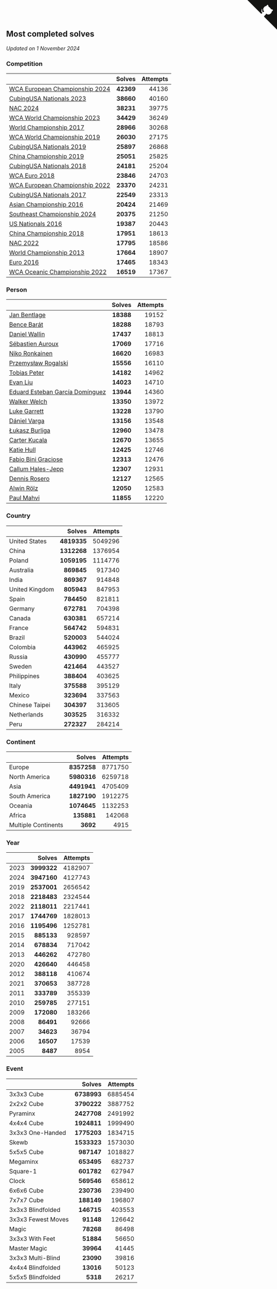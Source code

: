 ## Most completed solves

*Updated on  1 November 2024*


### Competition

|  | Solves | Attempts |
| :--- | ---: | ---: |
| [WCA European Championship 2024](https://www.worldcubeassociation.org/competitions/Euro2024) | **42369** | 44136 |
| [CubingUSA Nationals 2023](https://www.worldcubeassociation.org/competitions/CubingUSANationals2023) | **38660** | 40160 |
| [NAC 2024](https://www.worldcubeassociation.org/competitions/NAC2024) | **38231** | 39775 |
| [WCA World Championship 2023](https://www.worldcubeassociation.org/competitions/WC2023) | **34429** | 36249 |
| [World Championship 2017](https://www.worldcubeassociation.org/competitions/WC2017) | **28966** | 30268 |
| [WCA World Championship 2019](https://www.worldcubeassociation.org/competitions/WC2019) | **26030** | 27175 |
| [CubingUSA Nationals 2019](https://www.worldcubeassociation.org/competitions/CubingUSANationals2019) | **25897** | 26868 |
| [China Championship 2019](https://www.worldcubeassociation.org/competitions/ChinaChampionship2019) | **25051** | 25825 |
| [CubingUSA Nationals 2018](https://www.worldcubeassociation.org/competitions/CubingUSANationals2018) | **24181** | 25204 |
| [WCA Euro 2018](https://www.worldcubeassociation.org/competitions/Euro2018) | **23846** | 24703 |
| [WCA European Championship 2022](https://www.worldcubeassociation.org/competitions/Euro2022) | **23370** | 24231 |
| [CubingUSA Nationals 2017](https://www.worldcubeassociation.org/competitions/CubingUSANationals2017) | **22549** | 23313 |
| [Asian Championship 2016](https://www.worldcubeassociation.org/competitions/AsianChampionship2016) | **20424** | 21469 |
| [Southeast Championship 2024](https://www.worldcubeassociation.org/competitions/SoutheastChampionship2024) | **20375** | 21250 |
| [US Nationals 2016](https://www.worldcubeassociation.org/competitions/USNationals2016) | **19387** | 20443 |
| [China Championship 2018](https://www.worldcubeassociation.org/competitions/ChinaChampionship2018) | **17951** | 18613 |
| [NAC 2022](https://www.worldcubeassociation.org/competitions/NAC2022) | **17795** | 18586 |
| [World Championship 2013](https://www.worldcubeassociation.org/competitions/WC2013) | **17664** | 18907 |
| [Euro 2016](https://www.worldcubeassociation.org/competitions/Euro2016) | **17465** | 18343 |
| [WCA Oceanic Championship 2022](https://www.worldcubeassociation.org/competitions/OC2022) | **16519** | 17367 |

### Person

|  | Solves | Attempts |
| :--- | ---: | ---: |
| [Jan Bentlage](https://www.worldcubeassociation.org/persons/2010BENT01) | **18388** | 19152 |
| [Bence Barát](https://www.worldcubeassociation.org/persons/2008BARA01) | **18288** | 18793 |
| [Daniel Wallin](https://www.worldcubeassociation.org/persons/2013WALL03) | **17437** | 18813 |
| [Sébastien Auroux](https://www.worldcubeassociation.org/persons/2008AURO01) | **17069** | 17716 |
| [Niko Ronkainen](https://www.worldcubeassociation.org/persons/2010RONK01) | **16620** | 16983 |
| [Przemysław Rogalski](https://www.worldcubeassociation.org/persons/2013ROGA02) | **15556** | 16110 |
| [Tobias Peter](https://www.worldcubeassociation.org/persons/2014PETE03) | **14182** | 14962 |
| [Evan Liu](https://www.worldcubeassociation.org/persons/2009LIUE01) | **14023** | 14710 |
| [Eduard Esteban García Domínguez](https://www.worldcubeassociation.org/persons/2011EDUA01) | **13944** | 14360 |
| [Walker Welch](https://www.worldcubeassociation.org/persons/2011WELC01) | **13350** | 13972 |
| [Luke Garrett](https://www.worldcubeassociation.org/persons/2017GARR05) | **13228** | 13790 |
| [Dániel Varga](https://www.worldcubeassociation.org/persons/2008VARG01) | **13156** | 13548 |
| [Łukasz Burliga](https://www.worldcubeassociation.org/persons/2013BURL01) | **12960** | 13478 |
| [Carter Kucala](https://www.worldcubeassociation.org/persons/2015KUCA01) | **12670** | 13655 |
| [Katie Hull](https://www.worldcubeassociation.org/persons/2010HULL01) | **12425** | 12746 |
| [Fabio Bini Graciose](https://www.worldcubeassociation.org/persons/2010GRAC02) | **12313** | 12476 |
| [Callum Hales-Jepp](https://www.worldcubeassociation.org/persons/2012HALE01) | **12307** | 12931 |
| [Dennis Rosero](https://www.worldcubeassociation.org/persons/2010ROSE03) | **12127** | 12565 |
| [Alwin Rölz](https://www.worldcubeassociation.org/persons/2016ROLZ01) | **12050** | 12583 |
| [Paul Mahvi](https://www.worldcubeassociation.org/persons/2012MAHV01) | **11855** | 12220 |

### Country

|  | Solves | Attempts |
| :--- | ---: | ---: |
| United States | **4819335** | 5049296 |
| China | **1312268** | 1376954 |
| Poland | **1059195** | 1114776 |
| Australia | **869845** | 917340 |
| India | **869367** | 914848 |
| United Kingdom | **805943** | 847953 |
| Spain | **784450** | 821811 |
| Germany | **672781** | 704398 |
| Canada | **630381** | 657214 |
| France | **564742** | 594831 |
| Brazil | **520003** | 544024 |
| Colombia | **443962** | 465925 |
| Russia | **430990** | 455777 |
| Sweden | **421464** | 443527 |
| Philippines | **388404** | 403625 |
| Italy | **375588** | 395129 |
| Mexico | **323694** | 337563 |
| Chinese Taipei | **304397** | 313605 |
| Netherlands | **303525** | 316332 |
| Peru | **272327** | 284214 |

### Continent

|  | Solves | Attempts |
| :--- | ---: | ---: |
| Europe | **8357258** | 8771750 |
| North America | **5980316** | 6259718 |
| Asia | **4491941** | 4705409 |
| South America | **1827190** | 1912275 |
| Oceania | **1074645** | 1132253 |
| Africa | **135881** | 142068 |
| Multiple Continents | **3692** | 4915 |

### Year

|  | Solves | Attempts |
| :--- | ---: | ---: |
| 2023 | **3999322** | 4182907 |
| 2024 | **3947160** | 4127743 |
| 2019 | **2537001** | 2656542 |
| 2018 | **2218483** | 2324544 |
| 2022 | **2118011** | 2217441 |
| 2017 | **1744769** | 1828013 |
| 2016 | **1195496** | 1252781 |
| 2015 | **885133** | 928597 |
| 2014 | **678834** | 717042 |
| 2013 | **446262** | 472780 |
| 2020 | **426640** | 446458 |
| 2012 | **388118** | 410674 |
| 2021 | **370653** | 387728 |
| 2011 | **333789** | 355339 |
| 2010 | **259785** | 277151 |
| 2009 | **172080** | 183266 |
| 2008 | **86491** | 92666 |
| 2007 | **34623** | 36794 |
| 2006 | **16507** | 17539 |
| 2005 | **8487** | 8954 |

### Event

|  | Solves | Attempts |
| :--- | ---: | ---: |
| 3x3x3 Cube | **6738993** | 6885454 |
| 2x2x2 Cube | **3790222** | 3887752 |
| Pyraminx | **2427708** | 2491992 |
| 4x4x4 Cube | **1924811** | 1999490 |
| 3x3x3 One-Handed | **1775203** | 1834715 |
| Skewb | **1533323** | 1573030 |
| 5x5x5 Cube | **987147** | 1018827 |
| Megaminx | **653495** | 682737 |
| Square-1 | **601782** | 627947 |
| Clock | **569546** | 658612 |
| 6x6x6 Cube | **230736** | 239490 |
| 7x7x7 Cube | **188149** | 196807 |
| 3x3x3 Blindfolded | **146715** | 403553 |
| 3x3x3 Fewest Moves | **91148** | 126642 |
| Magic | **78268** | 86498 |
| 3x3x3 With Feet | **51884** | 56650 |
| Master Magic | **39964** | 41445 |
| 3x3x3 Multi-Blind | **23090** | 39816 |
| 4x4x4 Blindfolded | **13016** | 50123 |
| 5x5x5 Blindfolded | **5318** | 26217 |


<a href="https://github.com/jonatanklosko/wca_statistics" class="github-corner" aria-label="View source on Github"><svg width="80" height="80" viewBox="0 0 250 250" style="fill:#151513; color:#fff; position: absolute; top: 0; border: 0; right: 0;" aria-hidden="true"><path d="M0,0 L115,115 L130,115 L142,142 L250,250 L250,0 Z"></path><path d="M128.3,109.0 C113.8,99.7 119.0,89.6 119.0,89.6 C122.0,82.7 120.5,78.6 120.5,78.6 C119.2,72.0 123.4,76.3 123.4,76.3 C127.3,80.9 125.5,87.3 125.5,87.3 C122.9,97.6 130.6,101.9 134.4,103.2" fill="currentColor" style="transform-origin: 130px 106px;" class="octo-arm"></path><path d="M115.0,115.0 C114.9,115.1 118.7,116.5 119.8,115.4 L133.7,101.6 C136.9,99.2 139.9,98.4 142.2,98.6 C133.8,88.0 127.5,74.4 143.8,58.0 C148.5,53.4 154.0,51.2 159.7,51.0 C160.3,49.4 163.2,43.6 171.4,40.1 C171.4,40.1 176.1,42.5 178.8,56.2 C183.1,58.6 187.2,61.8 190.9,65.4 C194.5,69.0 197.7,73.2 200.1,77.6 C213.8,80.2 216.3,84.9 216.3,84.9 C212.7,93.1 206.9,96.0 205.4,96.6 C205.1,102.4 203.0,107.8 198.3,112.5 C181.9,128.9 168.3,122.5 157.7,114.1 C157.9,116.9 156.7,120.9 152.7,124.9 L141.0,136.5 C139.8,137.7 141.6,141.9 141.8,141.8 Z" fill="currentColor" class="octo-body"></path></svg></a><style>.github-corner:hover .octo-arm{animation:octocat-wave 560ms ease-in-out}@keyframes octocat-wave{0%,100%{transform:rotate(0)}20%,60%{transform:rotate(-25deg)}40%,80%{transform:rotate(10deg)}}@media (max-width:500px){.github-corner:hover .octo-arm{animation:none}.github-corner .octo-arm{animation:octocat-wave 560ms ease-in-out}}</style>
